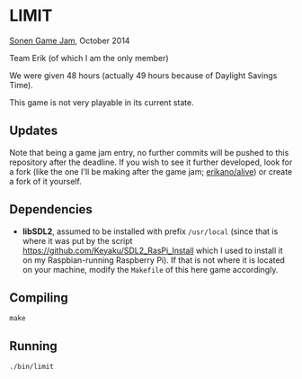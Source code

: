LIMIT
=====

[Sonen Game Jam](http://sonengamejam.org/), October 2014

Team Erik (of which I am the only member)

We were given 48 hours (actually 49 hours because of Daylight Savings Time).

This game is not very playable in its current state.

Updates
-------

Note that being a game jam entry, no further commits will be pushed to this repository after the deadline. If you wish to see it further developed, look for a fork (like the one I'll be making after the game jam; [erikano/alive](https://github.com/erikano/alive)) or create a fork of it yourself.

Dependencies
------------

* **libSDL2**, assumed to be installed with prefix `/usr/local` (since that is where it was put by the script https://github.com/Keyaku/SDL2_RasPi_Install which I used to install it on my Raspbian-running Raspberry Pi). If that is not where it is located on your machine, modify the `Makefile` of this here game accordingly.

Compiling
---------

`make`

Running
-------

`./bin/limit`

